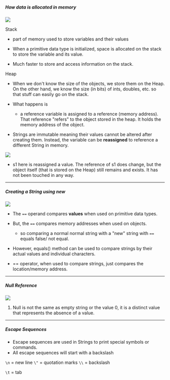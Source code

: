 
##### How data is allocated in memory

**![](https://lh7-rt.googleusercontent.com/docsz/AD_4nXcCbFhjqkmqkkxs3X2OI8nG3zkv0XtOoXugWFP2ctJf106bXt2jCbab2LvhOXvQp9vnzL3cq11aN6tmfRKcouV18VggHM5Doc_GBpBV-WyHV9rSROfrkqZPFpQACKFn7FDNI9kvMxAQdg8g17St5vxBUDeM?key=2zac7k4OkLiteYWLMODR1Q)**

Stack
- part of memory used to store variables and their values
- When a primitive data type is initialized, space is allocated on the stack to store the variable and its value. 

- Much faster to store and access information on the stack.

Heap
- When we don't know the size of the objects, we store them on the Heap. On the other hand, we know the size (in bits) of ints, doubles, etc. so that stuff can easily go on the stack.

- What happens is 
	- a reference variable is assigned to a reference (memory address). That reference "refers" to the object stored in the heap. It holds the memory address of the object.

- Strings are immutable meaning their values cannot be altered after creating them. Instead, the variable can be **reassigned** to reference a different String in memory.

**![](https://lh7-rt.googleusercontent.com/docsz/AD_4nXdDahHPvMkKHCnpYbQ-eMiAFZnBBrPWv99ss6g2S5nvYExiCa0AqDJC53si8hD20yFawBv-kf6uk2ONEk-lhkfBUXO0D77m2ef2Zfg2WwFhsIwUdGBbi_ZcIFXpryHoJvOEHK2bE3WxBVN1RFzPUBpo_oIj?key=2zac7k4OkLiteYWLMODR1Q)**

- s1 here is reassigned a value. The reference of s1 does change, but the object itself (that is stored on the Heap) still remains and exists. It has not been touched in any way.


---
##### Creating a String using new

**![](https://lh7-rt.googleusercontent.com/docsz/AD_4nXep1WJTv_K4_qBDTY8_43Bkryh2MNiRbpiMmzJ1-VcvFjWvn-YWkPRGmhzqivOZW-4f5pvuE6Z4W2_rBDgr6hA1gSRPUI5LhnryHdLKfB_As2bMDXX6NeEmsfXTlcDMjGL3VUe_9PRSrQ3qDdpUlaEHscKW?key=2zac7k4OkLiteYWLMODR1Q)**


- The `==` operand compares **values** when used on primitive data types. 
- But, the ``==`` compares memory addresses when used on objects. 
	- so comparing a normal normal string with a "new" string with `==` equals false/ not equal. 

- However, equals() method can be used to compare strings by their actual values and individual characters.
- == operator, when used to compare strings, just compares the location/memory address.

---
##### Null Reference

**![](https://lh7-rt.googleusercontent.com/docsz/AD_4nXesR2yo6TMPha3YsTPAAX78igSGJ9sKIQ9-xsSS4R_ZXxPVd1H6w-kaHyTilyF1ZmRNoW1yU_qK9aq3urr0-QxzbQfbWA9dpuoHKk26_MdMGalzfIZZTitSx5wGGtkWkDh0siWPoURXztZAnxIylfWd9jMu?key=2zac7k4OkLiteYWLMODR1Q)**

1. Null is not the same as empty string or the value 0, it is a distinct value that represents the absence of a value.

---
##### Escape Sequences

- Escape sequences are used in Strings to print special symbols or commands.
- All escape sequences will start with a backslash 

`\n` = new line
`\"` = quotation marks
`\\` = backslash

`\t` = tab


